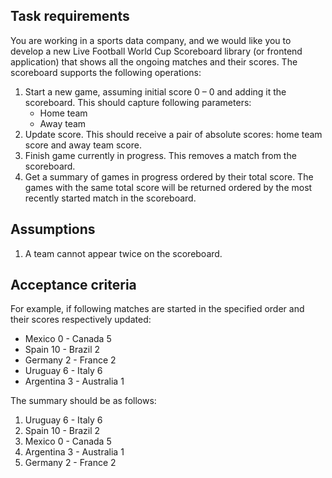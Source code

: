 ## Task requirements
You are working in a sports data company, and we would like you to develop a new Live Football World Cup Scoreboard library (or frontend application) that shows all the ongoing matches and their scores.
The scoreboard supports the following operations:
1. Start a new game, assuming initial score 0 – 0 and adding it the scoreboard. This should capture following parameters:
    * Home team
    * Away team
2. Update score. This should receive a pair of absolute scores: home team score and away team score.
3. Finish game currently in progress. This removes a match from the scoreboard.
4. Get a summary of games in progress ordered by their total score. The games with the same
   total score will be returned ordered by the most recently started match in the scoreboard.

## Assumptions
1. A team cannot appear twice on the scoreboard.

## Acceptance criteria
For example, if following matches are started in the specified order and their scores respectively updated:
* Mexico 0 - Canada 5
* Spain 10 - Brazil 2
* Germany 2 - France 2
* Uruguay 6 - Italy 6
* Argentina 3 - Australia 1

The summary should be as follows:
1. Uruguay 6 - Italy 6
2. Spain 10 - Brazil 2
3. Mexico 0 - Canada 5
4. Argentina 3 - Australia 1
5. Germany 2 - France 2